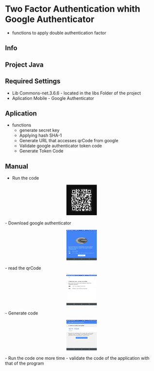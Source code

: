 # Two Factor Authentication whith Google Authenticator

- functions to apply double authentication factor


## Info

 ## Project Java
  
 ## Required Settings
 
 - Lib Commons-net.3.6.6 - located in the libs Folder of the project
 - Aplication Mobile - Google Authenticator
 
 
 ## Aplication
 
 - functions
   - generate secret key
   - Applying hash SHA-1
   - Generate URL that accesses qrCode from google
   - Validate google authenticator token code
   - Generate Token Code
   
   
   
 ## Manual
 
 - Run the code 
<p align="center">
  <img src="TwoFactorAuthenticator/images/imageqr.png" width="100" height="100" title="hover text">
</p> 
 - Download google authenticator
<p align="center">
  <img src="TwoFactorAuthenticator/images/image1.png" width="100" height="100" title="hover text">
</p>  
 - read the qrCode
<p align="center">
  <img src="TwoFactorAuthenticator/images/image2.png" width="100" height="100" title="hover text">
</p>  
 - Generate code
 <p align="center">
   <img src="TwoFactorAuthenticator/images/image3.png" width="100" height="100" title="hover text">
 </p>
 - Run the code one more time
 - validate the code of the application with that of the program

 

 
 
 
 
 
 
